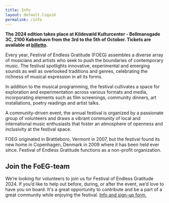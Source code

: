 ```yaml
---
title: Info
layout: default.liquid
permalink: /info
---
```


<p><strong>The 2024 edition takes place at Kildevæld Kulturcenter - Bellmansgade 3C, 2100 København from the 3rd to the 5th of October. Tickets are available at <a href="https://billetto.dk/en/e/1018559">billetto</a>.</strong>
</p>

<p>Every year, Festival of Endless Gratitude (FOEG) assembles a diverse array of musicians and artists who seek to push the boundaries of contemporary music. The festival spotlights innovative, experimental and emerging sounds as well as overlooked traditions and genres, celebrating the richness of musical expression in all its forms.</p>

<p>In addition to the musical programming, the festival cultivates a space for exploration and experimentation across various formats and media, incorporating elements such as film screenings, community dinners, art installations, poetry readings and artist talks.</p>

<p>A community-driven event, the annual festival is organized by a passionate group of volunteers and draws a vibrant community of local and international music enthusiasts that foster an atmosphere of openness and inclusivity at the festival space.</p>

<p>FOEG originated in Brattleboro, Vermont in 2007, but the festival found its new home in Copenhagen, Denmark in 2009 where it has been held ever since. Festival of Endless Gratitude functions as a non-profit organization.</p>

<h2>Join the FoEG-team</h2>
<p>We’re looking for volunteers to join us for Festival of Endless Gratitude 2024. If you’d like to help out before, during, or after the event, we’d love to have you on board. It's a great opportunity to contribute and be a part of a great community while enjoying the festival. <a href="https://docs.google.com/forms/d/e/1FAIpQLSfDfpcyMm2Bzi3niZ047bYUPvTDQ_KSzkeqfy0QQK_M7DeyZA/viewform?pli=1">Info and sign-up form.</a></p>

